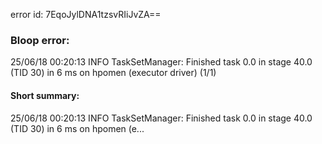error id: 7EqoJylDNA1tzsvRIiJvZA==
### Bloop error:

25/06/18 00:20:13 INFO TaskSetManager: Finished task 0.0 in stage 40.0 (TID 30) in 6 ms on hpomen (executor driver) (1/1)
#### Short summary: 

25/06/18 00:20:13 INFO TaskSetManager: Finished task 0.0 in stage 40.0 (TID 30) in 6 ms on hpomen (e...